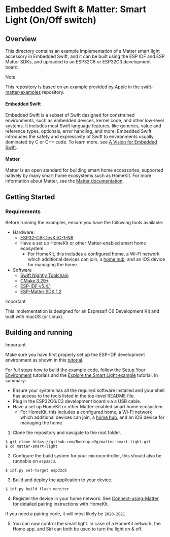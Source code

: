 # Embedded Swift & Matter: Smart Light (On/Off switch)

## Overview

This directory contains an example implementation of a Matter smart light accessory in Embedded Swift, and it can be built using the ESP IDF and ESP Matter SDKs, and uploaded to an ESP32C6 or ESP32C3 development board.

> [!NOTE]
> This repository is based on an example provided by Apple in the [swift-matter-examples](https://github.com/swiftlang/swift-matter-examples) repository.


#### Embedded Swift

Embedded Swift is a subset of Swift designed for constrained environments, such as embedded devices, kernel code, and other low-level systems. It includes most Swift language features, like generics, value and reference types, optionals, error handling, and more. Embedded Swift introduces the safety and expressivity of Swift to environments usually dominated by C or C++ code. To learn more, see [A Vision for Embedded Swift](https://github.com/swiftlang/swift-evolution/blob/main/visions/embedded-swift.md).

#### Matter

Matter is an open standard for building smart home accessories, supported natively by many smart home ecosystems such as HomeKit. For more information about Matter, see the [Matter documentation](https://project-chip.github.io/connectedhomeip-doc/index.html).


## Getting Started

### Requirements

Before running the examples, ensure you have the following tools available:

- Hardware:
  - [ESP32-C6-DevKitC-1-N8](https://docs.espressif.com/projects/espressif-esp-dev-kits/en/latest/esp32c6/esp32-c6-devkitc-1/user_guide.html)
  - Have a set up HomeKit or other Matter-enabled smart home ecosystem.
    - For HomeKit, this includes a configured home, a Wi-Fi network which additional devices can join, a [home hub](https://support.apple.com/en-us/102557), and an iOS device for managing the home.
- Software
  - [Swift Nightly Toolchain](https://www.swift.org/download)
  - [CMake 3.29+](https://cmake.org/download)
  - [ESP-IDF v5.4.1](https://docs.espressif.com/projects/esp-idf/en/v5.4.1/esp32c6/get-started/index.html)
  - [ESP-Matter SDK 1.2](https://docs.espressif.com/projects/esp-matter/en/latest/esp32c6/introduction.html)

> [!IMPORTANT]
> This implementation is designed for an Espressif C6 Development Kit and built with macOS (or Linux).

## Building and running

> [!IMPORTANT]
> Make sure you have first properly set up the ESP-IDF development environment as shown in this [tutorial](https://github.com/Rodrigue2g/Share/blob/main/src/embedded/embedded-swift.sh).


For full steps how to build the example code, follow the [Setup Your Environment](https://apple.github.io/swift-embedded/swift-matter-examples/tutorials/tutorial-table-of-contents#setup-your-environment) tutorials and the [Explore the Smart Light example](https://apple.github.io/swift-matter-examples/tutorials/swiftmatterexamples/run-example-smart-light) tutorial. In summary:

- Ensure your system has all the required software installed and your shell has access to the tools listed in the top-level README file.
- Plug in the ESP32C6/C3 development board via a USB cable.
- Have a set up HomeKit or other Matter-enabled smart home ecosystem.
  - For HomeKit, this includes a configured home, a Wi-Fi network which additional devices can join, a [home hub](https://support.apple.com/en-us/102557), and an iOS device for managing the home.

1. Clone the repository and navigate to the root folder.
  ```shell
  $ git clone https://github.com/Rodrigue2g/matter-smart-light.git
  $ cd matter-smart-light
  ```

2. Configure the build system for your microcontroller, this should also be runnable on `esp32c3`.
  ```shell
  $ idf.py set-target esp32c6
  ```

3. Build and deploy the application to your device.
  ```shell
  $ idf.py build flash monitor
  ```

4. Register the device in your home network. See [Connect-using-Matter](https://apple.github.io/swift-matter-examples/tutorials/swiftmatterexamples/run-example-smart-light#Connect-using-Matter) for detailed pairing instructions with HomeKit.

If you need a pairing code, it will most likely be `2020-2021` 

5. You can now control the smart light. In case of a HomeKit network, the Home app, and Siri can both be used to turn the light on & off.
